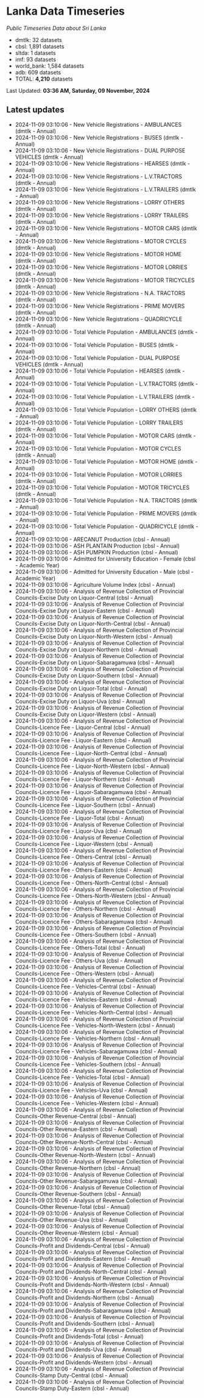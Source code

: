 # Lanka Data Timeseries
*Public Timeseries Data about Sri Lanka*

* dmtlk: 32 datasets
* cbsl: 1,891 datasets
* sltda: 1 datasets
* imf: 93 datasets
* world_bank: 1,584 datasets
* adb: 609 datasets
* TOTAL: **4,210** datasets

Last Updated: **03:36 AM, Saturday, 09 November, 2024**

## Latest updates

* 2024-11-09 03:10:06 - New Vehicle Registrations - AMBULANCES (dmtlk - Annual)
* 2024-11-09 03:10:06 - New Vehicle Registrations - BUSES (dmtlk - Annual)
* 2024-11-09 03:10:06 - New Vehicle Registrations - DUAL PURPOSE VEHICLES (dmtlk - Annual)
* 2024-11-09 03:10:06 - New Vehicle Registrations - HEARSES (dmtlk - Annual)
* 2024-11-09 03:10:06 - New Vehicle Registrations - L.V.TRACTORS (dmtlk - Annual)
* 2024-11-09 03:10:06 - New Vehicle Registrations - L.V.TRAILERS (dmtlk - Annual)
* 2024-11-09 03:10:06 - New Vehicle Registrations - LORRY OTHERS (dmtlk - Annual)
* 2024-11-09 03:10:06 - New Vehicle Registrations - LORRY TRAILERS (dmtlk - Annual)
* 2024-11-09 03:10:06 - New Vehicle Registrations - MOTOR CARS (dmtlk - Annual)
* 2024-11-09 03:10:06 - New Vehicle Registrations - MOTOR CYCLES (dmtlk - Annual)
* 2024-11-09 03:10:06 - New Vehicle Registrations - MOTOR HOME (dmtlk - Annual)
* 2024-11-09 03:10:06 - New Vehicle Registrations - MOTOR LORRIES (dmtlk - Annual)
* 2024-11-09 03:10:06 - New Vehicle Registrations - MOTOR TRICYCLES (dmtlk - Annual)
* 2024-11-09 03:10:06 - New Vehicle Registrations - N.A. TRACTORS (dmtlk - Annual)
* 2024-11-09 03:10:06 - New Vehicle Registrations - PRIME MOVERS (dmtlk - Annual)
* 2024-11-09 03:10:06 - New Vehicle Registrations - QUADRICYCLE (dmtlk - Annual)
* 2024-11-09 03:10:06 - Total Vehicle Population - AMBULANCES (dmtlk - Annual)
* 2024-11-09 03:10:06 - Total Vehicle Population - BUSES (dmtlk - Annual)
* 2024-11-09 03:10:06 - Total Vehicle Population - DUAL PURPOSE VEHICLES (dmtlk - Annual)
* 2024-11-09 03:10:06 - Total Vehicle Population - HEARSES (dmtlk - Annual)
* 2024-11-09 03:10:06 - Total Vehicle Population - L.V.TRACTORS (dmtlk - Annual)
* 2024-11-09 03:10:06 - Total Vehicle Population - L.V.TRAILERS (dmtlk - Annual)
* 2024-11-09 03:10:06 - Total Vehicle Population - LORRY OTHERS (dmtlk - Annual)
* 2024-11-09 03:10:06 - Total Vehicle Population - LORRY TRAILERS (dmtlk - Annual)
* 2024-11-09 03:10:06 - Total Vehicle Population - MOTOR CARS (dmtlk - Annual)
* 2024-11-09 03:10:06 - Total Vehicle Population - MOTOR CYCLES (dmtlk - Annual)
* 2024-11-09 03:10:06 - Total Vehicle Population - MOTOR HOME (dmtlk - Annual)
* 2024-11-09 03:10:06 - Total Vehicle Population - MOTOR LORRIES (dmtlk - Annual)
* 2024-11-09 03:10:06 - Total Vehicle Population - MOTOR TRICYCLES (dmtlk - Annual)
* 2024-11-09 03:10:06 - Total Vehicle Population - N.A. TRACTORS (dmtlk - Annual)
* 2024-11-09 03:10:06 - Total Vehicle Population - PRIME MOVERS (dmtlk - Annual)
* 2024-11-09 03:10:06 - Total Vehicle Population - QUADRICYCLE (dmtlk - Annual)
* 2024-11-09 03:10:06 - ARECANUT Production (cbsl - Annual)
* 2024-11-09 03:10:06 - ASH PLANTAIN Production (cbsl - Annual)
* 2024-11-09 03:10:06 - ASH PUMPKIN Production (cbsl - Annual)
* 2024-11-09 03:10:06 - Admitted for University Education - Female (cbsl - Academic Year)
* 2024-11-09 03:10:06 - Admitted for University Education - Male (cbsl - Academic Year)
* 2024-11-09 03:10:06 - Agriculture Volume Index (cbsl - Annual)
* 2024-11-09 03:10:06 - Analysis of Revenue Collection of Provincial Councils-Excise Duty on Liquor-Central (cbsl - Annual)
* 2024-11-09 03:10:06 - Analysis of Revenue Collection of Provincial Councils-Excise Duty on Liquor-Eastern (cbsl - Annual)
* 2024-11-09 03:10:06 - Analysis of Revenue Collection of Provincial Councils-Excise Duty on Liquor-North-Central (cbsl - Annual)
* 2024-11-09 03:10:06 - Analysis of Revenue Collection of Provincial Councils-Excise Duty on Liquor-North-Western (cbsl - Annual)
* 2024-11-09 03:10:06 - Analysis of Revenue Collection of Provincial Councils-Excise Duty on Liquor-Northern (cbsl - Annual)
* 2024-11-09 03:10:06 - Analysis of Revenue Collection of Provincial Councils-Excise Duty on Liquor-Sabaragamuwa (cbsl - Annual)
* 2024-11-09 03:10:06 - Analysis of Revenue Collection of Provincial Councils-Excise Duty on Liquor-Southern (cbsl - Annual)
* 2024-11-09 03:10:06 - Analysis of Revenue Collection of Provincial Councils-Excise Duty on Liquor-Total (cbsl - Annual)
* 2024-11-09 03:10:06 - Analysis of Revenue Collection of Provincial Councils-Excise Duty on Liquor-Uva (cbsl - Annual)
* 2024-11-09 03:10:06 - Analysis of Revenue Collection of Provincial Councils-Excise Duty on Liquor-Western (cbsl - Annual)
* 2024-11-09 03:10:06 - Analysis of Revenue Collection of Provincial Councils-Licence Fee - Liquor-Central (cbsl - Annual)
* 2024-11-09 03:10:06 - Analysis of Revenue Collection of Provincial Councils-Licence Fee - Liquor-Eastern (cbsl - Annual)
* 2024-11-09 03:10:06 - Analysis of Revenue Collection of Provincial Councils-Licence Fee - Liquor-North-Central (cbsl - Annual)
* 2024-11-09 03:10:06 - Analysis of Revenue Collection of Provincial Councils-Licence Fee - Liquor-North-Western (cbsl - Annual)
* 2024-11-09 03:10:06 - Analysis of Revenue Collection of Provincial Councils-Licence Fee - Liquor-Northern (cbsl - Annual)
* 2024-11-09 03:10:06 - Analysis of Revenue Collection of Provincial Councils-Licence Fee - Liquor-Sabaragamuwa (cbsl - Annual)
* 2024-11-09 03:10:06 - Analysis of Revenue Collection of Provincial Councils-Licence Fee - Liquor-Southern (cbsl - Annual)
* 2024-11-09 03:10:06 - Analysis of Revenue Collection of Provincial Councils-Licence Fee - Liquor-Total (cbsl - Annual)
* 2024-11-09 03:10:06 - Analysis of Revenue Collection of Provincial Councils-Licence Fee - Liquor-Uva (cbsl - Annual)
* 2024-11-09 03:10:06 - Analysis of Revenue Collection of Provincial Councils-Licence Fee - Liquor-Western (cbsl - Annual)
* 2024-11-09 03:10:06 - Analysis of Revenue Collection of Provincial Councils-Licence Fee - Others-Central (cbsl - Annual)
* 2024-11-09 03:10:06 - Analysis of Revenue Collection of Provincial Councils-Licence Fee - Others-Eastern (cbsl - Annual)
* 2024-11-09 03:10:06 - Analysis of Revenue Collection of Provincial Councils-Licence Fee - Others-North-Central (cbsl - Annual)
* 2024-11-09 03:10:06 - Analysis of Revenue Collection of Provincial Councils-Licence Fee - Others-North-Western (cbsl - Annual)
* 2024-11-09 03:10:06 - Analysis of Revenue Collection of Provincial Councils-Licence Fee - Others-Northern (cbsl - Annual)
* 2024-11-09 03:10:06 - Analysis of Revenue Collection of Provincial Councils-Licence Fee - Others-Sabaragamuwa (cbsl - Annual)
* 2024-11-09 03:10:06 - Analysis of Revenue Collection of Provincial Councils-Licence Fee - Others-Southern (cbsl - Annual)
* 2024-11-09 03:10:06 - Analysis of Revenue Collection of Provincial Councils-Licence Fee - Others-Total (cbsl - Annual)
* 2024-11-09 03:10:06 - Analysis of Revenue Collection of Provincial Councils-Licence Fee - Others-Uva (cbsl - Annual)
* 2024-11-09 03:10:06 - Analysis of Revenue Collection of Provincial Councils-Licence Fee - Others-Western (cbsl - Annual)
* 2024-11-09 03:10:06 - Analysis of Revenue Collection of Provincial Councils-Licence Fee - Vehicles-Central (cbsl - Annual)
* 2024-11-09 03:10:06 - Analysis of Revenue Collection of Provincial Councils-Licence Fee - Vehicles-Eastern (cbsl - Annual)
* 2024-11-09 03:10:06 - Analysis of Revenue Collection of Provincial Councils-Licence Fee - Vehicles-North-Central (cbsl - Annual)
* 2024-11-09 03:10:06 - Analysis of Revenue Collection of Provincial Councils-Licence Fee - Vehicles-North-Western (cbsl - Annual)
* 2024-11-09 03:10:06 - Analysis of Revenue Collection of Provincial Councils-Licence Fee - Vehicles-Northern (cbsl - Annual)
* 2024-11-09 03:10:06 - Analysis of Revenue Collection of Provincial Councils-Licence Fee - Vehicles-Sabaragamuwa (cbsl - Annual)
* 2024-11-09 03:10:06 - Analysis of Revenue Collection of Provincial Councils-Licence Fee - Vehicles-Southern (cbsl - Annual)
* 2024-11-09 03:10:06 - Analysis of Revenue Collection of Provincial Councils-Licence Fee - Vehicles-Total (cbsl - Annual)
* 2024-11-09 03:10:06 - Analysis of Revenue Collection of Provincial Councils-Licence Fee - Vehicles-Uva (cbsl - Annual)
* 2024-11-09 03:10:06 - Analysis of Revenue Collection of Provincial Councils-Licence Fee - Vehicles-Western (cbsl - Annual)
* 2024-11-09 03:10:06 - Analysis of Revenue Collection of Provincial Councils-Other Revenue-Central (cbsl - Annual)
* 2024-11-09 03:10:06 - Analysis of Revenue Collection of Provincial Councils-Other Revenue-Eastern (cbsl - Annual)
* 2024-11-09 03:10:06 - Analysis of Revenue Collection of Provincial Councils-Other Revenue-North-Central (cbsl - Annual)
* 2024-11-09 03:10:06 - Analysis of Revenue Collection of Provincial Councils-Other Revenue-North-Western (cbsl - Annual)
* 2024-11-09 03:10:06 - Analysis of Revenue Collection of Provincial Councils-Other Revenue-Northern (cbsl - Annual)
* 2024-11-09 03:10:06 - Analysis of Revenue Collection of Provincial Councils-Other Revenue-Sabaragamuwa (cbsl - Annual)
* 2024-11-09 03:10:06 - Analysis of Revenue Collection of Provincial Councils-Other Revenue-Southern (cbsl - Annual)
* 2024-11-09 03:10:06 - Analysis of Revenue Collection of Provincial Councils-Other Revenue-Total (cbsl - Annual)
* 2024-11-09 03:10:06 - Analysis of Revenue Collection of Provincial Councils-Other Revenue-Uva (cbsl - Annual)
* 2024-11-09 03:10:06 - Analysis of Revenue Collection of Provincial Councils-Other Revenue-Western (cbsl - Annual)
* 2024-11-09 03:10:06 - Analysis of Revenue Collection of Provincial Councils-Profit and Dividends-Central (cbsl - Annual)
* 2024-11-09 03:10:06 - Analysis of Revenue Collection of Provincial Councils-Profit and Dividends-Eastern (cbsl - Annual)
* 2024-11-09 03:10:06 - Analysis of Revenue Collection of Provincial Councils-Profit and Dividends-North-Central (cbsl - Annual)
* 2024-11-09 03:10:06 - Analysis of Revenue Collection of Provincial Councils-Profit and Dividends-North-Western (cbsl - Annual)
* 2024-11-09 03:10:06 - Analysis of Revenue Collection of Provincial Councils-Profit and Dividends-Northern (cbsl - Annual)
* 2024-11-09 03:10:06 - Analysis of Revenue Collection of Provincial Councils-Profit and Dividends-Sabaragamuwa (cbsl - Annual)
* 2024-11-09 03:10:06 - Analysis of Revenue Collection of Provincial Councils-Profit and Dividends-Southern (cbsl - Annual)
* 2024-11-09 03:10:06 - Analysis of Revenue Collection of Provincial Councils-Profit and Dividends-Total (cbsl - Annual)
* 2024-11-09 03:10:06 - Analysis of Revenue Collection of Provincial Councils-Profit and Dividends-Uva (cbsl - Annual)
* 2024-11-09 03:10:06 - Analysis of Revenue Collection of Provincial Councils-Profit and Dividends-Western (cbsl - Annual)
* 2024-11-09 03:10:06 - Analysis of Revenue Collection of Provincial Councils-Stamp Duty-Central (cbsl - Annual)
* 2024-11-09 03:10:06 - Analysis of Revenue Collection of Provincial Councils-Stamp Duty-Eastern (cbsl - Annual)